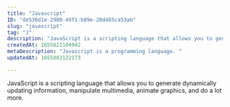 ```yaml
---
title: "Javascript"
ID: "de536d1e-2980-49f1-b89e-20d465ca53ab"
slug: "javascript"
tag: "J"
description: "JavaScript is a scripting language that allows you to generate dynamically updating information, manipulate multimedia, animate graphics, and do a lot more."
createdAt: 1655821104942
metaDescription: "Javascript is a programming language. "
updatedAt: 1655882122173

---
```

JavaScript is a scripting language that allows you to generate dynamically updating information, manipulate multimedia, animate graphics, and do a lot more.